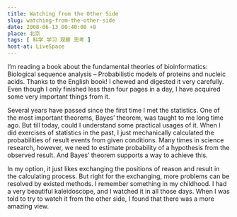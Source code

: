 ```yaml
---
title: Watching from the Other Side
slug: watching-from-the-other-side
date: 2008-06-13 00:40:00 +8
place: 北京
tags: [ 科学 学习 观察 思考 ]
host-at: LiveSpace
---
```

I’m reading a book about the fundamental theories of bioinformatics: Biological sequence analysis – Probabilistic models of proteins and nucleic acids. Thanks to the English book! I chewed and digested it very carefully. Even though I only finished less than four pages in a day, I have acquired some very important things from it.

Several years have passed since the first time I met the statistics. One of the most important theorems, Bayes’ theorem, was taught to me long time ago. But till today, could I understand some practical usages of it. When I did exercises of statistics in the past, I just mechanically calculated the probabilities of result events from given conditions. Many times in science research, however, we need to estimate probability of a hypothesis from the observed result. And Bayes’ theorem supports a way to achieve this.

In my option, it just likes exchanging the positions of reason and result in the calculating process. But right for the exchanging, more problems can be resolved by existed methods. I remember something in my childhood. I had a very beautiful kaleidoscope, and I watched it in all those days. When I was told to try to watch it from the other side, I found that there was a more amazing view.
